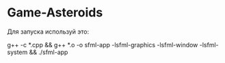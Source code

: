 # Game-Asteroids

Для запуска используй это:

g++ -c *.cpp && g++ *.o -o sfml-app -lsfml-graphics -lsfml-window -lsfml-system && ./sfml-app
